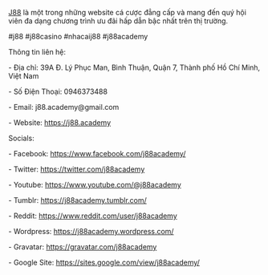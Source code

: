 <p><a href="https://j88.academy">J88</a> là một trong những website cá cược đẳng cấp và mang đến quý hội viên đa dạng chương trình ưu đãi hấp dẫn bậc nhất trên thị trường.<p>
<p>#j88 #j88casino #nhacaij88 #j88academy<p>
<p>Thông tin liên hệ:<p>
<p>- Địa chỉ: 39A Đ. Lý Phục Man, Bình Thuận, Quận 7, Thành phố Hồ Chí Minh, Việt Nam<p>
<p>- Số Điện Thoại: 0946373488<p>
<p>- Email: j88.academy@gmail.com<p>
<p>- Website: <a href="https://j88.academy">https://j88.academy</a><p>
<p>Socials:<p>
<p>- Facebook: <a href="https://www.facebook.com/j88academy/">https://www.facebook.com/j88academy/</a><p>
<p>- Twitter: <a href="https://twitter.com/j88academy">https://twitter.com/j88academy</a><p>
<p>- Youtube: <a href="https://www.youtube.com/@j88academy">https://www.youtube.com/@j88academy</a><p>
<p>- Tumblr: <a href="https://j88academy.tumblr.com/">https://j88academy.tumblr.com/</a><p>
<p>- Reddit: <a href="https://www.reddit.com/user/j88academy">https://www.reddit.com/user/j88academy</a><p>
<p>- Wordpress: <a href="https://j88academy.wordpress.com/">https://j88academy.wordpress.com/</a><p>
<p>- Gravatar: <a href="https://gravatar.com/j88academy">https://gravatar.com/j88academy</a><p>
<p>- Google Site: <a href="https://sites.google.com/view/j88academy/">https://sites.google.com/view/j88academy/</a><p>